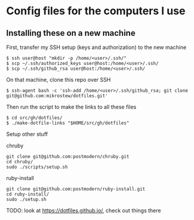 # Config files for the computers I use

## Installing these on a new machine

First, transfer my SSH setup (keys and authorization) to the new machine

```
$ ssh user@host "mkdir -p /home/<user>/.ssh/"
$ scp ~/.ssh/authorized_keys user@host:/home/<user>/.ssh/
$ scp ~/.ssh/github_rsa user@host:/home/<user>/.ssh/
```

On that machine, clone this repo over SSH

```
$ ssh-agent bash -c 'ssh-add /home/<user>/.ssh/github_rsa; git clone git@github.com:mikrostew/dotfiles.git'
```

Then run the script to make the links to all these files

```
$ cd src/gh/dotfiles/
$ ./make-dotfile-links "$HOME/src/gh/dotfiles"
```

Setup other stuff

chruby
```
git clone git@github.com:postmodern/chruby.git
cd chruby/
sudo ./scripts/setup.sh
```

ruby-install
```
git clone git@github.com:postmodern/ruby-install.git
cd ruby-install/
sudo ./setup.sh
```

TODO: look at https://dotfiles.github.io/, check out things there
